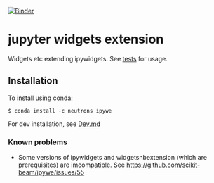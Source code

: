 [![Binder](https://mybinder.org/badge.svg)](https://mybinder.org/v2/gh/scikit-beam/ipywe/master)
# jupyter widgets extension

Widgets etc extending ipywidgets. See [tests](tests) for usage.

## Installation

To install using conda:

    $ conda install -c neutrons ipywe
    
For dev installation, see [Dev.md](Dev.md)

### Known problems
* Some versions of ipywidgets and widgetsnbextension (which are prerequisites) are imcompatible. See https://github.com/scikit-beam/ipywe/issues/55
